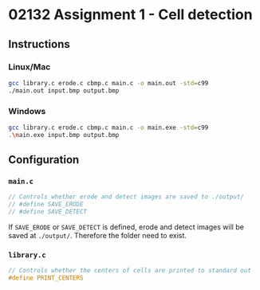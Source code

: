# 02132 Assignment 1 - Cell detection

## Instructions 
### Linux/Mac
```bash
gcc library.c erode.c cbmp.c main.c -o main.out -std=c99
./main.out input.bmp output.bmp
```
### Windows
```bash
gcc library.c erode.c cbmp.c main.c -o main.exe -std=c99
.\main.exe input.bmp output.bmp
```

## Configuration
### `main.c`
```c
// Controls whether erode and detect images are saved to ./output/
// #define SAVE_ERODE
// #define SAVE_DETECT
```
If `SAVE_ERODE` or `SAVE_DETECT` is defined, erode and detect images will be saved at `./output/`. Therefore the folder need to exist.

### `library.c`
```c
// Controls whether the centers of cells are printed to standard out
#define PRINT_CENTERS
```